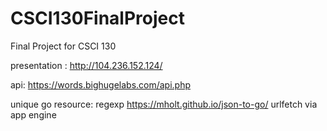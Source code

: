 # CSCI130FinalProject
Final Project for CSCI 130

presentation : http://104.236.152.124/

api: https://words.bighugelabs.com/api.php

unique go resource: 
regexp
https://mholt.github.io/json-to-go/
urlfetch via app engine
